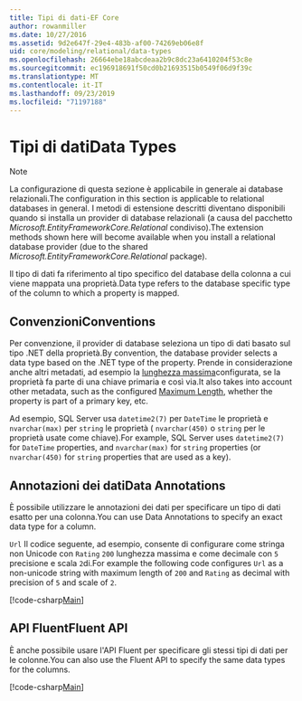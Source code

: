 ```yaml
---
title: Tipi di dati-EF Core
author: rowanmiller
ms.date: 10/27/2016
ms.assetid: 9d2e647f-29e4-483b-af00-74269eb06e8f
uid: core/modeling/relational/data-types
ms.openlocfilehash: 26664ebe18abcdeaa2b9c8dc23a6410204f53c8e
ms.sourcegitcommit: ec196918691f50cd0b21693515b0549f06d9f39c
ms.translationtype: MT
ms.contentlocale: it-IT
ms.lasthandoff: 09/23/2019
ms.locfileid: "71197188"
---
```

# <a name="data-types"></a><span data-ttu-id="e70b7-102">Tipi di dati</span><span class="sxs-lookup"><span data-stu-id="e70b7-102">Data Types</span></span>

> [!NOTE]  
> <span data-ttu-id="e70b7-103">La configurazione di questa sezione è applicabile in generale ai database relazionali.</span><span class="sxs-lookup"><span data-stu-id="e70b7-103">The configuration in this section is applicable to relational databases in general.</span></span> <span data-ttu-id="e70b7-104">I metodi di estensione descritti diventano disponibili quando si installa un provider di database relazionali (a causa del pacchetto *Microsoft.EntityFrameworkCore.Relational* condiviso).</span><span class="sxs-lookup"><span data-stu-id="e70b7-104">The extension methods shown here will become available when you install a relational database provider (due to the shared *Microsoft.EntityFrameworkCore.Relational* package).</span></span>

<span data-ttu-id="e70b7-105">Il tipo di dati fa riferimento al tipo specifico del database della colonna a cui viene mappata una proprietà.</span><span class="sxs-lookup"><span data-stu-id="e70b7-105">Data type refers to the database specific type of the column to which a property is mapped.</span></span>

## <a name="conventions"></a><span data-ttu-id="e70b7-106">Convenzioni</span><span class="sxs-lookup"><span data-stu-id="e70b7-106">Conventions</span></span>

<span data-ttu-id="e70b7-107">Per convenzione, il provider di database seleziona un tipo di dati basato sul tipo .NET della proprietà.</span><span class="sxs-lookup"><span data-stu-id="e70b7-107">By convention, the database provider selects a data type based on the .NET type of the property.</span></span> <span data-ttu-id="e70b7-108">Prende in considerazione anche altri metadati, ad esempio la [lunghezza massima](../max-length.md)configurata, se la proprietà fa parte di una chiave primaria e così via.</span><span class="sxs-lookup"><span data-stu-id="e70b7-108">It also takes into account other metadata, such as the configured [Maximum Length](../max-length.md), whether the property is part of a primary key, etc.</span></span>

<span data-ttu-id="e70b7-109">Ad esempio, SQL Server usa `datetime2(7)` per `DateTime` le proprietà e `nvarchar(max)` per `string` le proprietà ( `nvarchar(450)` o `string` per le proprietà usate come chiave).</span><span class="sxs-lookup"><span data-stu-id="e70b7-109">For example, SQL Server uses `datetime2(7)` for `DateTime` properties, and `nvarchar(max)` for `string` properties (or `nvarchar(450)` for `string` properties that are used as a key).</span></span>

## <a name="data-annotations"></a><span data-ttu-id="e70b7-110">Annotazioni dei dati</span><span class="sxs-lookup"><span data-stu-id="e70b7-110">Data Annotations</span></span>

<span data-ttu-id="e70b7-111">È possibile utilizzare le annotazioni dei dati per specificare un tipo di dati esatto per una colonna.</span><span class="sxs-lookup"><span data-stu-id="e70b7-111">You can use Data Annotations to specify an exact data type for a column.</span></span>

<span data-ttu-id="e70b7-112">`Url` Il codice seguente, ad esempio, consente di configurare come stringa non Unicode con `Rating` `200` lunghezza massima e come decimale con `5` precisione e scala `2`di.</span><span class="sxs-lookup"><span data-stu-id="e70b7-112">For example the following code configures `Url` as a non-unicode string with maximum length of `200` and `Rating` as decimal with precision of `5` and scale of `2`.</span></span>

[!code-csharp[Main](../../../../samples/core/Modeling/DataAnnotations/Relational/DataType.cs?name=Entities&highlight=4,6)]

## <a name="fluent-api"></a><span data-ttu-id="e70b7-113">API Fluent</span><span class="sxs-lookup"><span data-stu-id="e70b7-113">Fluent API</span></span>

<span data-ttu-id="e70b7-114">È anche possibile usare l'API Fluent per specificare gli stessi tipi di dati per le colonne.</span><span class="sxs-lookup"><span data-stu-id="e70b7-114">You can also use the Fluent API to specify the same data types for the columns.</span></span>

[!code-csharp[Main](../../../../samples/core/Modeling/FluentAPI/Relational/DataType.cs?name=Model&highlight=9-10)]
